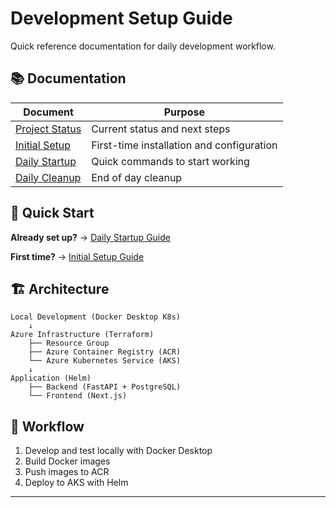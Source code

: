 # Development Setup Guide

Quick reference documentation for daily development workflow.

## 📚 Documentation

| Document                              | Purpose                                   |
| ------------------------------------- | ----------------------------------------- |
| [Project Status](./project-status.md) | Current status and next steps             |
| [Initial Setup](./initial-setup.md)   | First-time installation and configuration |
| [Daily Startup](./daily-startup.md)   | Quick commands to start working           |
| [Daily Cleanup](./daily-cleanup.md)   | End of day cleanup                        |

## 🎯 Quick Start

**Already set up?** → [Daily Startup Guide](./daily-startup.md)

**First time?** → [Initial Setup Guide](./initial-setup.md)

## 🏗️ Architecture

```
Local Development (Docker Desktop K8s)
    ↓
Azure Infrastructure (Terraform)
    ├── Resource Group
    ├── Azure Container Registry (ACR)
    └── Azure Kubernetes Service (AKS)
    ↓
Application (Helm)
    ├── Backend (FastAPI + PostgreSQL)
    └── Frontend (Next.js)
```

## 🔄 Workflow

1. Develop and test locally with Docker Desktop
2. Build Docker images
3. Push images to ACR
4. Deploy to AKS with Helm

---
